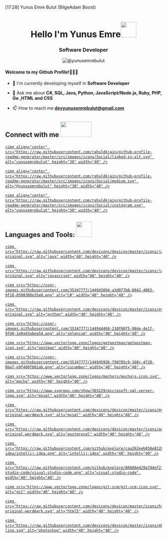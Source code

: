 [17:28] Yunus Emre Bulut (BilgeAdam Boost)
<h1 align="center"> Hello I'm Yunus Emre<img src="https://raw.githubusercontent.com/MartinHeinz/MartinHeinz/master/wave.gif" width="50" height="50"> </h1>

<h3 align="center">Software Developer</h3>

<p align="center">

  <img src="https://i.giphy.com/media/qgQUggAC3Pfv687qPC/giphy.webp" alt="@yunusemrebulut" height="350" width="500" />

</p>
 
<h4 align="left">Welcome to my Github Profile!🙋🏽‍♀️ </h4>
 
- 🌱 I'm currently developing myself in **Software Developer**
 
- 💬 Ask me about **C#, SQL, Java, Python, JavaScript/Node.js, Ruby, PHP, Go ,HTML and CSS**

- 📫 How to reach me **devyunusemrebulut@gmail.com**
 
<h2> Connect with me <img src='https://raw.githubusercontent.com/ShahriarShafin/ShahriarShafin/main/Assets/handshake.gif' width="100" height="50"> </h2>

<p align="left">

  <a href="https://linkedin.com/in/devyunusemrebulut" target="blank">

    <img align="center" src="https://raw.githubusercontent.com/rahuldkjain/github-profile-readme-generator/master/src/images/icons/Social/linked-in-alt.svg" alt="yunusemrebulut" height="30" width="40" />

  </a>

  <a href="https://medium.com/@devyunusemrebulut" target="blank">

    <img align="center" src="https://raw.githubusercontent.com/rahuldkjain/github-profile-readme-generator/master/src/images/icons/Social/medium.svg" alt="@yunusemrebulut" height="30" width="40" />

  </a>

  <a href="https://www.instagram.com/aka.yeb?igsh=eHEzY3VrZnRya3ox&utm_source=qr" target="blank">

    <img align="center" src="https://raw.githubusercontent.com/rahuldkjain/github-profile-readme-generator/master/src/images/icons/Social/instagram.svg" alt="yunusemrebulut" height="30" width="40" />

  </a>

</p>
 
<h2> Languages and Tools: <img src="https://media2.giphy.com/media/QssGEmpkyEOhBCb7e1/giphy.gif?cid=ecf05e47a0n3gi1bfqntqmob8g9aid1oyj2wr3ds3mg700bl&rid=giphy.gif" width="50" height="50"> </h2>

<p align="left">

  <a href="https://www.java.com" target="_blank" rel="noreferrer">

    <img src="https://raw.githubusercontent.com/devicons/devicon/master/icons/java/java-original.svg" alt="java" width="40" height="40" />

  </a>

  <a href="https://developer.mozilla.org/en-US/docs/Web/JavaScript" target="_blank" rel="noreferrer">

    <img src="https://raw.githubusercontent.com/devicons/devicon/master/icons/javascript/javascript-original.svg" alt="javascript" width="40" height="40" />

  </a>

  <a href="https://docs.microsoft.com/tr-tr/dotnet/csharp/" target="_blank" rel="noreferrer">

    <img src="https://user-images.githubusercontent.com/35347777/144943894-a3d077b8-0042-4063-9f10-8500388e35e0.png" alt="C#" width="40" height="40" />

  </a>

  <a href="https://www.python.org" target="_blank" rel="noreferrer">

    <img src="https://raw.githubusercontent.com/devicons/devicon/master/icons/python/python-original.svg" alt="python" width="40" height="40" />

  </a>

  <a href="https://www.selenium.dev" target="_blank" rel="noreferrer">

    <img src="https://user-images.githubusercontent.com/35347777/144944468-210f00f5-984e-4e1f-9fd8-1e0a93abea54.png" alt="selenium" width="40" height="40" />

  </a>

  <a href="https://postman.com" target="_blank" rel="noreferrer">

    <img src="https://www.vectorlogo.zone/logos/getpostman/getpostman-icon.svg" alt="postman" width="40" height="40" />

  </a>

  <a href="https://cucumber.io/" target="_blank" rel="noreferrer">

    <img src="https://user-images.githubusercontent.com/35347777/144945936-798785c9-160c-4f28-8ba7-e9f400fb81ab.png" alt="cucumber" width="40" height="40" />

  </a>

  <a href="https://mochajs.org" target="_blank" rel="noreferrer">

    <img src="https://www.vectorlogo.zone/logos/mochajs/mochajs-icon.svg" alt="mocha" width="40" height="40" />

  </a>

  <a href="https://www.microsoft.com/en-us/sql-server" target="_blank" rel="noreferrer">

    <img src="https://www.svgrepo.com/show/303229/microsoft-sql-server-logo.svg" alt="mssql" width="40" height="40" />

  </a>

  <a href="https://www.mysql.com/" target="_blank" rel="noreferrer">

    <img src="https://raw.githubusercontent.com/devicons/devicon/master/icons/mysql/mysql-original-wordmark.svg" alt="mysql" width="40" height="40" />

  </a>

  <a href="https://www.postgresql.org" target="_blank" rel="noreferrer">

    <img src="https://raw.githubusercontent.com/devicons/devicon/master/icons/postgresql/postgresql-original-wordmark.svg" alt="postgresql" width="40" height="40" />

  </a>

  <a href="https://www.jetbrains.com/idea/" target="_blank" rel="noreferrer">

    <img src="https://raw.githubusercontent.com/github/explore/caa262eeb858e81282d6f651d6eef1f8730b54ba/topics/intellij-idea/intellij-idea.png" alt="intellij-idea" width="40" height="40" />

  </a>

  <a href="https://code.visualstudio.com/" target="_blank" rel="noreferrer">

    <img src="https://raw.githubusercontent.com/github/explore/80688e429a7d4ef2fca1e82350fe8e3517d3494d/topics/visual-studio-code/visual-studio-code.png" alt="visual-studio-code" width="40" height="40" />

  </a>

  <a href="https://git-scm.com/" target="_blank" rel="noreferrer">

    <img src="https://www.vectorlogo.zone/logos/git-scm/git-scm-icon.svg" alt="git" width="40" height="40" />

  </a>

  <a href="https://www.w3.org/html/" target="_blank" rel="noreferrer">

    <img src="https://raw.githubusercontent.com/devicons/devicon/master/icons/html5/html5-original-wordmark.svg" alt="html5" width="40" height="40" />

  </a>

  <a href="https://www.photoshop.com/en" target="_blank" rel="noreferrer">

    <img src="https://raw.githubusercontent.com/devicons/devicon/master/icons/photoshop/photoshop-line.svg" alt="photoshop" width="40" height="40" />

  </a>

</p>
